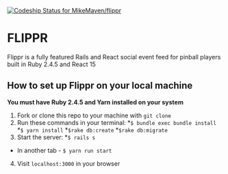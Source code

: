 [![Codeship Status for MikeMaven/flippr](https://app.codeship.com/projects/f631c870-497e-0137-a621-6a504c50fb4c/status?branch=master)](https://app.codeship.com/projects/338186)

# FLIPPR

Flippr is a fully featured Rails and React social event feed for pinball players built in Ruby 2.4.5 and React 15

## How to set up Flippr on your local machine

**You must have Ruby 2.4.5 and Yarn installed on your system**
1. Fork or clone this repo to your machine with `git clone`
2. Run these commands in your terminal:
  *`$ bundle exec bundle install`
  *`$ yarn install`
  *`$rake db:create`
  *`$rake db:migrate`
3. Start the server:
  *`$ rails s`
  * In another tab - `$ yarn run start`
4. Visit `localhost:3000` in your browser
